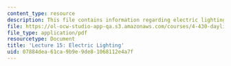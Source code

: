 ```yaml
---
content_type: resource
description: This file contains information regarding electric lighting.
file: https://ol-ocw-studio-app-qa.s3.amazonaws.com/courses/4-430-daylighting-spring-2012/07884dea61ca9b9e9de81068112e4a7f_MIT4_430S12_lec15.pdf
file_type: application/pdf
resourcetype: Document
title: 'Lecture 15: Electric Lighting'
uid: 07884dea-61ca-9b9e-9de8-1068112e4a7f
---
```

